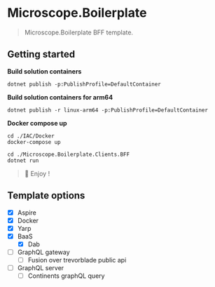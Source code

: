 # Microscope.Boilerplate

> Microscope.Boilerplate BFF template.

## Getting started 

**Build solution containers**
```console
dotnet publish -p:PublishProfile=DefaultContainer
```

**Build solution containers for arm64**
```console
dotnet publish -r linux-arm64 -p:PublishProfile=DefaultContainer
```

**Docker compose up**
```console
cd ./IAC/Docker
docker-compose up
```

```console
cd ./Microscope.Boilerplate.Clients.BFF
dotnet run
```

> 🎉 Enjoy !

## Template options
- [x] Aspire
- [x] Docker
- [x] Yarp
- [x] BaaS
    - [x] Dab
- [ ] GraphQL gateway
    - [ ] Fusion over trevorblade public api
- [ ] GraphQL server
    - [ ] Continents graphQL query
